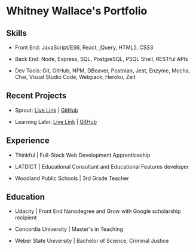 # Whitney Wallace's Portfolio

## Skills

* Front End: JavaScript/ES6, React, jQuery, HTML5, CSS3

* Back End: Node, Express, SQL, PostgreSQL, PSQL Shell, RESTful APIs

* Dev Tools: Git, GitHub, NPM, DBeaver, Postman, Jest, Enzyme, Mocha, Chai, Visual Studio Code, Webpack, Heroku, Zeit

## Recent Projects

* Sprout: [Live Link](https://sprout-app.now.sh/) | [GitHub](https://github.com/thinkful-ei-emu/ZOMGPOW-Client)

* Learning Latin: [Live Link](https://w-a-a-learning-latin.now.sh/register) | [GitHub](https://github.com/WhitneySamWallace/spaced-repetition)

## Experience

* Thinkful | Full-Stack Web Development Apprenticeship 

* LATDICT | Educational Consultant and Educational Features developer 

* Woodland Public Schools | 3rd Grade Teacher

## Education

* Udacity | Front End Nanodegree and Grow with Google scholarship recipient

* Concordia University | Master's in Teaching

* Weber State University | Bachelor of Science, Criminal Justice
